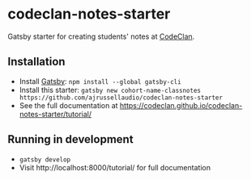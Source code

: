 # codeclan-notes-starter

Gatsby starter for creating students' notes at [CodeClan](https://codeclan.com/).

## Installation

* Install [Gatsby](https://www.gatsbyjs.org/): `npm install --global gatsby-cli`
* Install this starter: `gatsby new cohort-name-classnotes https://github.com/ajrussellaudio/codeclan-notes-starter`
* See the full documentation at https://codeclan.github.io/codeclan-notes-starter/tutorial/

## Running in development

* `gatsby develop`
* Visit http://localhost:8000/tutorial/ for full documentation
